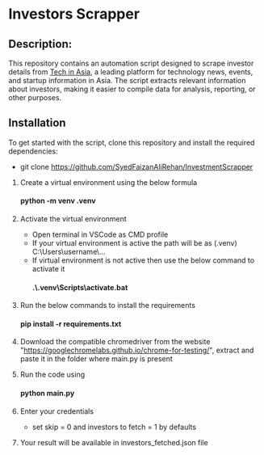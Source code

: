 # Investors Scrapper

## Description:

This repository contains an automation script designed to scrape investor details from [Tech in Asia](https://www.techinasia.com/), a leading platform for technology news, events, and startup information in Asia. The script extracts relevant information about investors, making it easier to compile data for analysis, reporting, or other purposes.

## Installation

To get started with the script, clone this repository and install the required dependencies:

- git clone https://github.com/SyedFaizanAliRehan/InvestmentScrapper

1. Create a virtual environment using the below formula

   #### python -m venv .venv

2. Activate the virtual environment

   - Open terminal in VSCode as CMD profile
   - If your virtual environment is active the path will be as (.venv) C:\\Users\\username\\...
   - If virtual environment is not active then use the below command to activate it
     #### .\\.venv\\Scripts\\activate.bat

3. Run the below commands to install the requirements

   #### pip install -r requirements.txt

4. Download the compatible chromedriver from the website "https://googlechromelabs.github.io/chrome-for-testing/", extract and paste it in the folder where main.py is present

5. Run the code using

   #### python main.py

6. Enter your credentials
   - set skip = 0 and investors to fetch = 1 by defaults
7. Your result will be available in investors_fetched.json file
